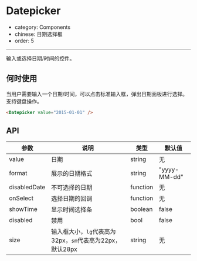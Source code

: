 # Datepicker

- category: Components
- chinese: 日期选择框
- order: 5

---

输入或选择日期/时间的控件。

## 何时使用

当用户需要输入一个日期/时间，可以点击标准输入框，弹出日期面板进行选择。支持键盘操作。

```html
<Datepicker value="2015-01-01" />
```

## API

| 参数         | 说明           | 类型     | 默认值       |
|--------------|----------------|----------|--------------|
| value        | 日期           | string   | 无           |
| format       | 展示的日期格式 | string   | "yyyy-MM-dd" |
| disabledDate | 不可选择的日期 | function | 无           |
| onSelect     | 选择日期的回调 | function | 无           |
| showTime     | 显示时间选择条 | boolean  | false        |
| disabled     | 禁用           | bool     | false        |
| size         | 输入框大小，`lg`代表高为32px，`sm`代表高为22px，默认28px      | string   | 无        |

<style>
.code-box-demo .ant-calendar-picker-input {
  width: 200px;
}
.code-box-demo .ant-calendar-picker {
  margin: 0 12px 12px 0;
}
</style>
